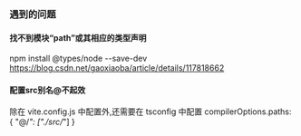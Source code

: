 ### 遇到的问题
#### 找不到模块“path”或其相应的类型声明
npm install @types/node --save-dev
https://blog.csdn.net/gaoxiaoba/article/details/117818662

#### 配置src别名@不起效
除在 vite.config.js 中配置外,还需要在 tsconfig 中配置
compilerOptions.paths:　{
  "@/*": ["./src/*"]
}
